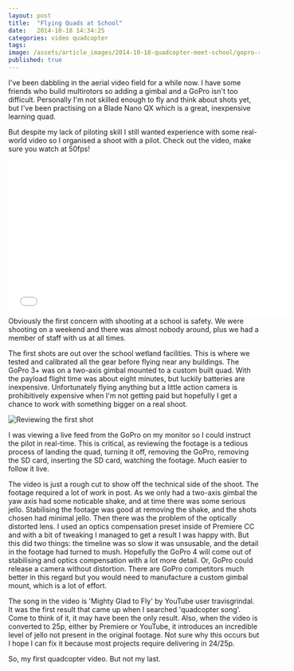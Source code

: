 ```yaml
---
layout: post
title:  "Flying Quads at School"
date:   2014-10-18 14:34:25
categories: video quadcopter
tags: 
image: /assets/article_images/2014-10-18-quadcopter-meet-school/gopro-remote.jpg
published: true
---
```




I've been dabbling in the aerial video field for a while now. I have some friends who build multirotors so adding a gimbal and a GoPro isn't too difficult. Personally I'm not skilled enough to fly and think about shots yet, but I've been practising on a Blade Nano QX which is a great, inexpensive learning quad. 

But despite my lack of piloting skill I still wanted experience with some real-world video so I organised a shoot with a pilot. Check out the video, make sure you watch at 50fps! 

<iframe width="560" height="315" src="//www.youtube.com/embed/NAGMIkgL-RM" frameborder="0" allowfullscreen></iframe>
<br>
Obviously the first concern with shooting at a school is safety. We were shooting on a weekend and there was almost nobody around, plus we had a member of staff with us at all times.

The first shots are out over the school wetland facilities. This is where we tested and calibrated all the gear before flying near any buildings. The GoPro 3+ was on a two-axis gimbal mounted to a custom built quad. With the payload flight time was about eight minutes, but luckily batteries are inexpensive. Unfortunately flying anything but a little action camera is prohibitively expensive when I'm not getting paid but hopefully I get a chance to work with something bigger on a real shoot.

![Reviewing the first shot]({{site.baseurl}}/assets/images/quad_laptop.jpg)

I was viewing a live feed from the GoPro on my monitor so I could instruct the pilot in real-time. This is critical, as reviewing the footage is a tedious process of landing the quad, turning it off, removing the GoPro, removing the SD card, inserting the SD card, watching the footage. Much easier to follow it live.

The video is just a rough cut to show off the technical side of the shoot. The footage required a lot of work in post. As we only had a two-axis gimbal the yaw axis had some noticable shake, and at time there was some serious jello. Stabilising the footage was good at removing the shake, and the shots chosen had minimal jello. Then there was the problem of the optically distorted lens. I used an optics compensation preset inside of Premiere CC and with a bit of tweaking I managed to get a result I was happy with. But this did two things: the timeline was so slow it was unsusable, and the detail in the footage had turned to mush. Hopefully the GoPro 4 will come out of stabilising and optics compensation with a lot more detail. Or, GoPro could release a camera without distortion. There are GoPro competitors much better in this regard but you would need to manufacture a custom gimbal mount, which is a lot of effort. 

The song in the video is 'Mighty Glad to Fly' by YouTube user travisgrindal. It was the first result that came up when I searched 'quadcopter song'. Come to think of it, it may have been the only result. Also, when the video is converted to 25p, either by Premiere or YouTube, it introduces an incredible level of jello not present in the original footage. Not sure why this occurs but I hope I can fix it because most projects require delivering in 24/25p.

So, my first quadcopter video. But not my last. 